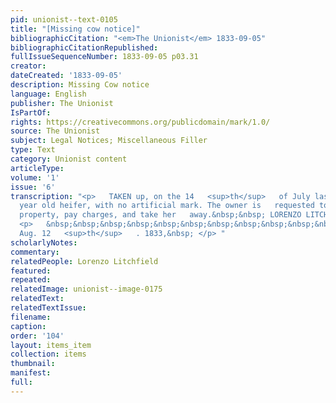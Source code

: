 ```yaml
---
pid: unionist--text-0105
title: "[Missing cow notice]"
bibliographicCitation: "<em>The Unionist</em> 1833-09-05"
bibliographicCitationRepublished: 
fullIssueSequenceNumber: 1833-09-05 p03.31
creator: 
dateCreated: '1833-09-05'
description: Missing Cow notice
language: English
publisher: The Unionist
IsPartOf: 
rights: https://creativecommons.org/publicdomain/mark/1.0/
source: The Unionist
subject: Legal Notices; Miscellaneous Filler
type: Text
category: Unionist content
articleType: 
volume: '1'
issue: '6'
transcription: "<p>   TAKEN up, on the 14   <sup>th</sup>   of July last, a red one
  year old heifer, with no artificial mark. The owner is   requested to call and prove
  property, pay charges, and take her   away.&nbsp;&nbsp; LORENZO LITCHFIELD. </p>
  <p>   &nbsp;&nbsp;&nbsp;&nbsp;&nbsp;&nbsp;&nbsp;&nbsp;&nbsp;&nbsp;&nbsp; West   Woodstock,
  Aug. 12   <sup>th</sup>   . 1833,&nbsp; </p> "
scholarlyNotes: 
commentary: 
relatedPeople: Lorenzo Litchfield
featured: 
repeated: 
relatedImage: unionist--image-0175
relatedText: 
relatedTextIssue: 
filename: 
caption: 
order: '104'
layout: items_item
collection: items
thumbnail: 
manifest: 
full: 
---
```

